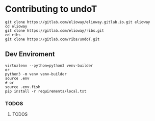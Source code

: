 # Contributing to undoT
```shell
git clone https://gitlab.com/elioway/elioway.gitlab.io.git elioway
cd elioway
git clone https://gitlab.com/elioway/ribs.git
cd ribs
git clone https://gitlab.com/ribs/undoT.git
```
## Dev Enviroment
```
virtualenv --python=python3 venv-builder
or
python3 -m venv venv-builder
source .env
# or
source .env.fish
pip install -r requirements/local.txt
```
### TODOS
1. TODOS
